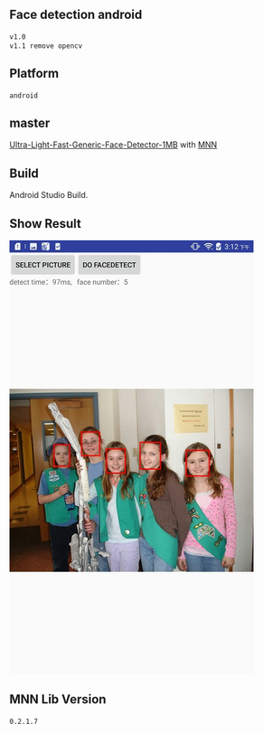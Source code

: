 ## Face detection android
    v1.0
    v1.1 remove opencv
## Platform 
    android
## master
[Ultra-Light-Fast-Generic-Face-Detector-1MB](https://github.com/Linzaer/Ultra-Light-Fast-Generic-Face-Detector-1MB) with [MNN](https://github.com/alibaba/MNN)

## Build
Android Studio Build.

## Show Result
![](res_img/result.jpg)

## MNN Lib Version 
    0.2.1.7
